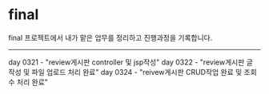 final
===

final 프로젝트에서 내가 맡은 업무를 정리하고 진행과정을 기록합니다.

---

day 0321 - "review게시판 controller 및 jsp작성"
day 0322 - "review게시판 글 작성 및 파일 업로드 처리 완료"
day 0324 - "reivew게시판 CRUD작업 완료 및 조회수 처리 완료"